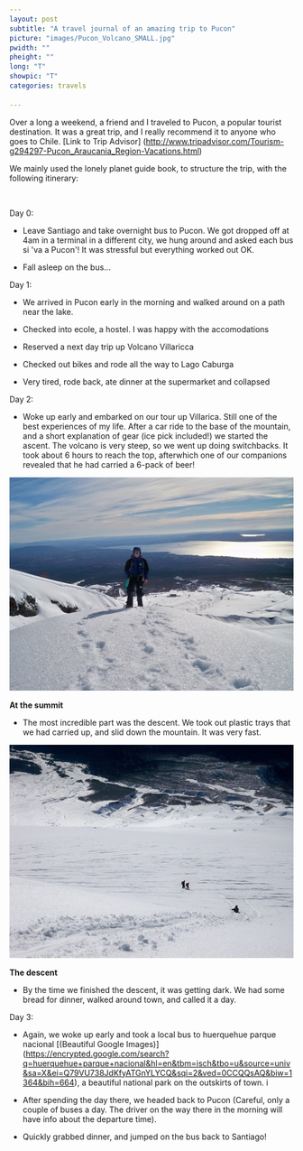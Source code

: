 ```yaml
---
layout: post
subtitle: "A travel journal of an amazing trip to Pucon"
picture: "images/Pucon_Volcano_SMALL.jpg"
pwidth: ""
pheight: ""
long: "T"
showpic: "T"
categories: travels

---
```



Over a long a weekend, a friend and I traveled to Pucon, a popular tourist destination. 
It was a great trip, and I really recommend it to anyone who goes to Chile. [Link to Trip Advisor] (http://www.tripadvisor.com/Tourism-g294297-Pucon_Araucania_Region-Vacations.html)

We mainly used the lonely planet guide book, to structure the trip, with the following itinerary:


</br>

Day 0: 

- Leave Santiago and take overnight bus to Pucon. We got dropped off at 4am in a terminal in a different city, we hung around and asked each bus si 'va a Pucon'! It was stressful but everything worked out OK.

- Fall asleep on the bus...



Day 1:

- We arrived in Pucon early in the morning and  walked around on a path near the lake.

- Checked into ecole, a hostel. I was happy with the accomodations

- Reserved a next day trip up Volcano Villaricca

- Checked out bikes and rode all the way to Lago Caburga

- Very tired, rode back, ate dinner at the supermarket and collapsed


Day 2:

- Woke up early and embarked on our tour up Villarica. Still one of the best experiences of my life. After a car ride to the base of the mountain, and a short explanation of gear (ice pick included!) we started the ascent. The volcano is very steep, so we went up doing switchbacks. It took about 6 hours to reach the top, afterwhich one of our companions revealed that he had carried a 6-pack of beer! 



<IMG SRC = "/images/Nelson_Mountain_SMALL.jpg">


**At the summit**


- The most incredible part was the descent. We took out plastic trays that we had carried up, and slid down the mountain. It was very fast. 



<IMG SRC = "/images/mountain_descent_SMALL.jpg"> 


**The descent**


- By the time we finished the descent, it was getting dark. We had some bread for dinner, walked around town, and called it a day.





Day 3: 

- Again, we woke up early and took a local bus to huerquehue parque nacional [(Beautiful Google Images)] (https://encrypted.google.com/search?q=huerquehue+parque+nacional&hl=en&tbm=isch&tbo=u&source=univ&sa=X&ei=Q79VU738JdKfyATGnYLYCQ&sqi=2&ved=0CCQQsAQ&biw=1364&bih=664), a beautiful national park on the outskirts of town. i

- After spending the day there, we headed back to Pucon (Careful, only a couple of buses a day. The driver on the way there in the morning will have info about the departure time).

- Quickly grabbed dinner, and jumped on the bus back to Santiago!



